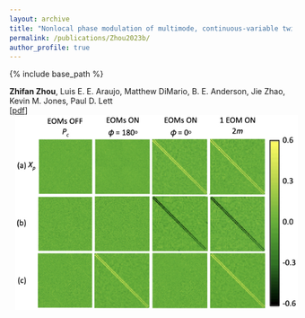 ```yaml
---
layout: archive
title: "Nonlocal phase modulation of multimode, continuous-variable twin beam"
permalink: /publications/Zhou2023b/
author_profile: true
---
```


{% include base_path %}

**Zhifan Zhou**, Luis E. E. Araujo, Matthew DiMario, B. E. Anderson, Jie Zhao, Kevin M. Jones, Paul D. Lett                                                 
[[pdf](https://zhifanzhou.com/files/NonlocalMulti.pdf)]
<img src="/images/zhou2023b.jpeg" title="mapf demo" style="width:510pt;padding-left:10px;" />